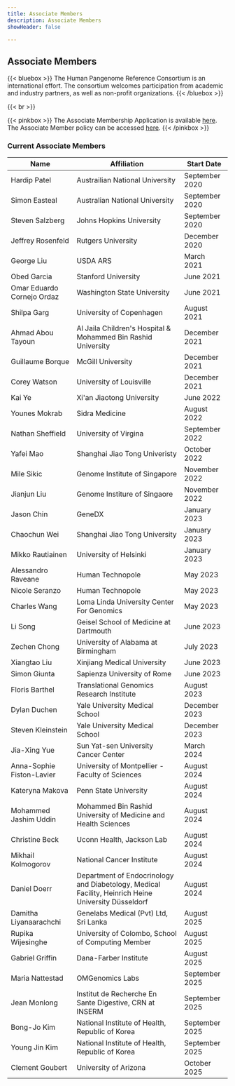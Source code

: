 ```yaml
---
title: Associate Members
description: Associate Members
showHeader: false

---
```


## Associate Members

{{< bluebox >}}
The Human Pangenome Reference Consortium is an international effort. The consortium welcomes participation from academic and industry partners, as well as non-profit organizations.
{{< /bluebox >}}

{{< br >}}

{{< pinkbox >}}
The Associate Membership Application is available [here](HPRCCollaborationInformationFormv3.1.pdf). The Associate Member policy can be accessed [here](HPRCAssociateMembersPolicy6.2.25.pdf).
{{< /pinkbox >}}


### Current Associate Members

| **Name** | **Affiliation** | **Start Date** |
| --- | --- | --- |
| Hardip Patel | Austrailian National University | September 2020 |
| Simon Easteal | Australian National University| September 2020 |
| Steven Salzberg | Johns Hopkins University | September 2020 |
| Jeffrey Rosenfeld | Rutgers University | December 2020 |
| George Liu | USDA ARS | March 2021 |
| Obed Garcia | Stanford University | June 2021 |
| Omar Eduardo Cornejo Ordaz | Washington State University | June 2021 |
| Shilpa Garg | University of Copenhagen | August 2021 |
| Ahmad Abou Tayoun | Al Jaila Children's Hospital & Mohammed Bin Rashid University | December 2021 |
| Guillaume Borque | McGill University | December 2021 |
| Corey Watson | University of Louisville | December 2021 |
| Kai Ye | Xi'an Jiaotong University | June 2022 |
| Younes Mokrab | Sidra Medicine | August 2022 |
| Nathan Sheffield |  University of Virgina | September 2022 |
| Yafei Mao | Shanghai Jiao Tong Univeristy | October 2022 |
| Mile Sikic | Genome Institute of Singapore | November 2022 |
| Jianjun Liu | Genome Institure of Singaore | November 2022 |
| Jason Chin | GeneDX | January 2023 |
| Chaochun Wei | Shanghai Jiao Tong University | January 2023 |
| Mikko Rautiainen | University of Helsinki | January 2023 |
| Alessandro Raveane | Human Technopole | May 2023
| Nicole Seranzo | Human Technopole | May 2023
| Charles Wang | Loma Linda University Center For Genomics | May 2023
| Li Song | Geisel School of Medicine at Dartmouth | June 2023 |
| Zechen Chong |University of Alabama at Birmingham | July 2023
| Xiangtao Liu | Xinjiang Medical University | June 2023
| Simon Giunta | Sapienza University of Rome | June 2023
| Floris Barthel | Translational Genomics Research Institute | August 2023
| Dylan Duchen | Yale University Medical School | December 2023
| Steven Kleinstein | Yale University Medical School | December 2023
| Jia-Xing Yue | Sun Yat-sen University Cancer Center | March 2024
| Anna-Sophie Fiston-Lavier | University of Montpellier - Faculty of Sciences | August 2024
| Kateryna Makova | Penn State University | August 2024
| Mohammed Jashim Uddin | Mohammed Bin Rashid University of Medicine and Health Sciences | August 2024
| Christine Beck | Uconn Health, Jackson Lab | August 2024
| Mikhail Kolmogorov | National Cancer Institute | August 2024
| Daniel Doerr | Department of Endocrinology and Diabetology, Medical Facility, Heinrich Heine University Düsseldorf | August 2024
| Damitha Liyanaarachchi | Genelabs Medical (Pvt) Ltd, Sri Lanka | August 2025
| Rupika Wijesinghe | University of Colombo, School of Computing Member | August 2025
| Gabriel Griffin | Dana-Farber Institute | August 2025
| Maria Nattestad | OMGenomics Labs | September 2025
| Jean Monlong | Institut de Recherche En Sante Digestive, CRN at INSERM | September 2025
| Bong-Jo Kim | National Institute of Health, Republic of Korea | September 2025
| Young Jin Kim | National Institute of Health, Republic of Korea | September 2025
| Clement Goubert | University of Arizona | October 2025
